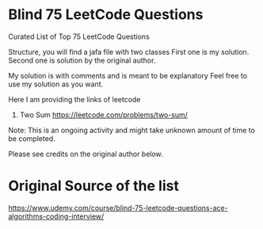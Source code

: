 # Blind 75 LeetCode Questions
Curated List of Top 75 LeetCode Questions

Structure, you will find a jafa file with two classes
First one is my solution.
Second one is solution by the original author.

My solution is with comments and is meant to be explanatory
Feel free to use my solution as you want.

Here I am providing the links of leetcode

1. Two Sum
https://leetcode.com/problems/two-sum/


Note: This is an ongoing activity and might take unknown amount of time to be completed.

Please see credits on the original author below.

# Original Source of the list
https://www.udemy.com/course/blind-75-leetcode-questions-ace-algorithms-coding-interview/
